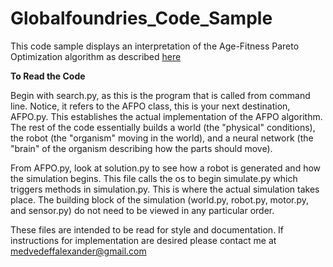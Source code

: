 # Globalfoundries_Code_Sample


This code sample displays an interpretation of the Age-Fitness Pareto Optimization algorithm as described [here](https://citeseerx.ist.psu.edu/viewdoc/download?doi=10.1.1.375.6168&rep=rep1&type=pdf)

**To Read the Code**

Begin with search.py, as this is the program that is called from command line. Notice, it refers to the AFPO class, this is your next destination, AFPO.py. This establishes the actual implementation of the AFPO algorithm. The rest of the code essentially builds a world (the "physical" conditions), the robot (the "organism" moving in the world), and a neural network (the "brain" of the organism describing how the parts should move).

From AFPO.py, look at solution.py to see how a robot is generated and how the simulation begins. This file calls the os to begin simulate.py which triggers methods in simulation.py. This is where the actual simulation takes place. The building block of the simulation (world.py, robot.py, motor.py, and sensor.py) do not need to be viewed in any particular order.

These files are intended to be read for style and documentation. If instructions for implementation are desired please contact me at medvedeffalexander@gmail.com
